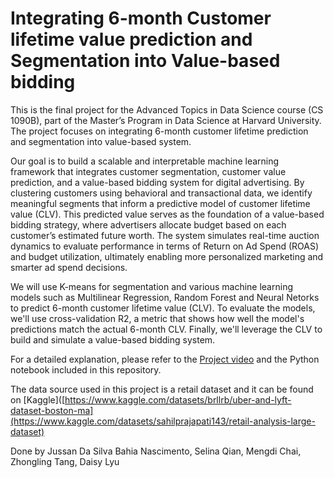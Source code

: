 # Integrating 6-month Customer lifetime value prediction and Segmentation into Value-based bidding
This is the final project for the Advanced Topics in Data Science course (CS 1090B), part of the Master’s Program in Data Science at Harvard University. The project focuses on integrating 6-month customer lifetime prediction and segmentation into value-based system.

Our goal is to build a scalable and interpretable machine learning framework that integrates customer segmentation, customer value prediction, and a value-based bidding system for digital advertising. By clustering customers using behavioral and transactional data, we identify meaningful segments that inform a predictive model of customer lifetime value (CLV). This predicted value serves as the foundation of a value-based bidding strategy, where advertisers allocate budget based on each customer’s estimated future worth. The system simulates real-time auction dynamics to evaluate performance in terms of Return on Ad Spend (ROAS) and budget utilization, ultimately enabling more personalized marketing and smarter ad spend decisions.

We will use K-means for segmentation and various machine learning models such as Multilinear Regression, Random Forest and Neural Netorks to predict 6-month customer lifetime value (CLV). To evaluate the models, we'll use cross-validation R2, a metric that shows how well the model's predictions match the actual 6-month CLV. Finally, we'll leverage the CLV to build and simulate a value-based bidding system.

For a detailed explanation, please refer to the [Project video](https://harvard.zoom.us/rec/play/SXLv7WtscupvOoCPk7_arX7qz77w4HxLlWGyMrFKZmPorx3y-wwON7lfZuM1HdevTVvryR-U8cLiopRp.GVQN43Efm1GjuAYo?eagerLoadZvaPages=&accessLevel=meeting&canPlayFromShare=true&from=share_recording_detail&startTime=1746641998000&componentName=rec-play&originRequestUrl=https%3A%2F%2Fharvard.zoom.us%2Frec%2Fshare%2FdG1jC0tyYR6Hp0fH9fdjycLaWZNKrMdT1sbrkSA88fG2skNjOcIit7Opl_SwwHYt.aWh9ylShKByP-Shs%3FstartTime%3D1746641998000) and the Python notebook included in this repository.

The data source used in this project is a retail dataset and it can be found on [Kaggle]([https://www.kaggle.com/datasets/brllrb/uber-and-lyft-dataset-boston-ma](https://www.kaggle.com/datasets/sahilprajapati143/retail-analysis-large-dataset)

Done by Jussan Da Silva Bahia Nascimento, Selina Qian, Mengdi Chai, Zhongling Tang, Daisy Lyu

